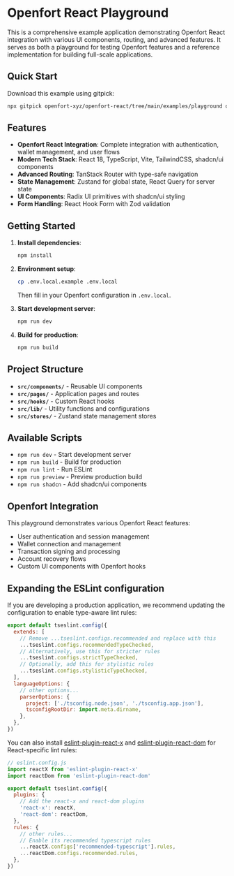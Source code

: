 # Openfort React Playground

This is a comprehensive example application demonstrating Openfort React integration with various UI components, routing, and advanced features. It serves as both a playground for testing Openfort features and a reference implementation for building full-scale applications.

## Quick Start

Download this example using gitpick:

```bash
npx gitpick openfort-xyz/openfort-react/tree/main/examples/playground openfort-playground && cd openfort-playground
```

## Features

- **Openfort React Integration**: Complete integration with authentication, wallet management, and user flows
- **Modern Tech Stack**: React 18, TypeScript, Vite, TailwindCSS, shadcn/ui components
- **Advanced Routing**: TanStack Router with type-safe navigation
- **State Management**: Zustand for global state, React Query for server state
- **UI Components**: Radix UI primitives with shadcn/ui styling
- **Form Handling**: React Hook Form with Zod validation

## Getting Started

1. **Install dependencies**:

   ```bash
   npm install
   ```

2. **Environment setup**:

   ```bash
   cp .env.local.example .env.local
   ```

   Then fill in your Openfort configuration in `.env.local`.

3. **Start development server**:

   ```bash
   npm run dev
   ```

4. **Build for production**:

   ```bash
   npm run build
   ```

## Project Structure

- **`src/components/`** - Reusable UI components
- **`src/pages/`** - Application pages and routes
- **`src/hooks/`** - Custom React hooks
- **`src/lib/`** - Utility functions and configurations
- **`src/stores/`** - Zustand state management stores

## Available Scripts

- `npm run dev` - Start development server
- `npm run build` - Build for production
- `npm run lint` - Run ESLint
- `npm run preview` - Preview production build
- `npm run shadcn` - Add shadcn/ui components

## Openfort Integration

This playground demonstrates various Openfort React features:

- User authentication and session management
- Wallet connection and management
- Transaction signing and processing
- Account recovery flows
- Custom UI components with Openfort hooks

## Expanding the ESLint configuration

If you are developing a production application, we recommend updating the configuration to enable type-aware lint rules:

```js
export default tseslint.config({
  extends: [
    // Remove ...tseslint.configs.recommended and replace with this
    ...tseslint.configs.recommendedTypeChecked,
    // Alternatively, use this for stricter rules
    ...tseslint.configs.strictTypeChecked,
    // Optionally, add this for stylistic rules
    ...tseslint.configs.stylisticTypeChecked,
  ],
  languageOptions: {
    // other options...
    parserOptions: {
      project: ['./tsconfig.node.json', './tsconfig.app.json'],
      tsconfigRootDir: import.meta.dirname,
    },
  },
})
```

You can also install [eslint-plugin-react-x](https://github.com/Rel1cx/eslint-react/tree/main/packages/plugins/eslint-plugin-react-x) and [eslint-plugin-react-dom](https://github.com/Rel1cx/eslint-react/tree/main/packages/plugins/eslint-plugin-react-dom) for React-specific lint rules:

```js
// eslint.config.js
import reactX from 'eslint-plugin-react-x'
import reactDom from 'eslint-plugin-react-dom'

export default tseslint.config({
  plugins: {
    // Add the react-x and react-dom plugins
    'react-x': reactX,
    'react-dom': reactDom,
  },
  rules: {
    // other rules...
    // Enable its recommended typescript rules
    ...reactX.configs['recommended-typescript'].rules,
    ...reactDom.configs.recommended.rules,
  },
})
```

